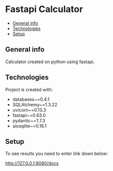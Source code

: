 # Fastapi Calculator
* [General info](#general-info)
* [Technologies](#technologies)
* [Setup](#setup)


## General info
Calculator created on python using fastapi.


## Technologies
Project is created with:
* databases~=0.4.1
* SQLAlchemy~=1.3.22
* uvicorn~=0.13.3
* fastapi~=0.63.0
* pydantic~=1.7.3
* aiosqlite~=0.16.1


## Setup
To see results you need to enter link down below:

http://127.0.0.1:8080/docs
